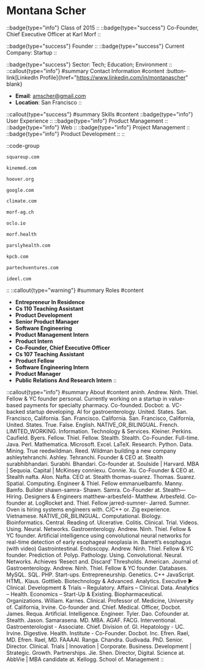 # Montana Scher
::badge{type="info"}
Class of 2015
::
::badge{type="success"}
Co-Founder, Chief Executive Officer at Karl Morf
::

::badge{type="success"}
Founder
::
::badge{type="success"}
Current Company: Startup
::

::badge{type="success"}
Sector: Tech; Education; Environment
::
::callout{type="info"}
#summary
Contact Information
#content
:button-link[LinkedIn Profile]{href="https://www.linkedin.com/in/montanascher" blank}
- **Email**: amscher@gmail.com
- **Location**: San Francisco
::

::callout{type="success"}
#summary
Skills
#content
::badge{type="info"}
User Experience
::
::badge{type="info"}
Product Management
::
::badge{type="info"}
Web
::
::badge{type="info"}
Project Management
::
::badge{type="info"}
Product Development
::
::

::code-group
```bash [Square]
squareup.com
```
```bash [KineMed]
kinemed.com
```
```bash [Hoover Institution at Stanford University]
hoover.org
```
```bash [Google]
google.com
```
```bash [SupraSensor]
climate.com
```
```bash [Karl Morf]
morf-ag.ch
```
```bash [oclo]
oclo.io
```
```bash [Morf]
morf.health
```
```bash [Parsley Health]
parslyhealth.com
```
```bash [Kleiner Perkins Caufield & Byers]
kpcb.com
```
```bash [Partech Ventures]
partechventures.com
```
```bash [Ideel Inc]
ideel.com
```
::
::callout{type="warning"}
#summary
Roles
#content
- **Entrepreneur In Residence**
- **Cs 110 Teaching Assistant**
- **Product Development**
- **Senior Product Manager**
- **Software Engineering**
- **Product Management Intern**
- **Product Intern**
- **Co-Founder, Chief Executive Officer**
- **Cs 107 Teaching Assistant**
- **Product Fellow**
- **Software Engineering Intern**
- **Product Manager**
- **Public Relations And Research Intern**
::

::callout{type="info"}
#summary
About
#content
aninh. Andrew. Ninh. Thiel. Fellow & YC founder personal. Currently working on a startup in value-based payments for specialty pharmacy. Co-founded. Docbot: a. VC-backed startup developing. AI for gastroenterology. United. States. San. Francisco, California. San. Francisco. California. San. Francisco, California, United. States. True. False. English. NATIVE_OR_BILINGUAL. French. LIMITED_WORKING. Information. Technology & Services. Kleiner. Perkins. Caufield. Byers. Fellow. Thiel. Fellow. Stealth. Stealth. Co-Founder. Full-time. Java. Perl. Mathematica. Microsoft. Excel. LaTeX. Research. Python. Data. Mining. True reedwildman. Reed. Wildman building a new company ashleytehranchi. Ashley. Tehranchi. Founder & CEO at. Stealth surabhibhandari. Surabhi. Bhandari. Co-founder at. Soulside | Harvard. MBA | Sequoia. Capital | McKinsey conniexu. Connie. Xu. Co-Founder & CEO at. Stealth nafta. Alon. Nafta. CEO at. Stealth thomas-suarez. Thomas. Suarez. Spatial. Computing. Engineer & Thiel. Fellow emmanuelbamfo. Manny. Bamfo. Builder shawn-samra- Shawn. Samra. Co-Founder at. Stealth— Hiring. Designers & Engineers matthew-arbesfeld- Matthew. Arbesfeld. Co-founder at. LogRocket and. Thiel. Fellow jarred-sumner- Jarred. Sumner. Oven is hiring systems engineers with. C/C++ or. Zig experience. Vietnamese. NATIVE_OR_BILINGUAL. Computational. Biology. Bioinformatics. Central. Reading of. Ulcerative. Colitis. Clinical. Trial. Videos. Using. Neural. Networks. Gastroenterology. Andrew. Ninh. Thiel. Fellow & YC founder. Artificial intelligence using convolutional neural networks for real-time detection of early esophageal neoplasia in. Barrett’s esophagus (with video) Gastrointestinal. Endoscopy. Andrew. Ninh. Thiel. Fellow & YC founder. Prediction of. Polyp. Pathology. Using. Convolutional. Neural. Networks. Achieves ‘Resect and. Discard’ Thresholds. American. Journal of. Gastroenterology. Andrew. Ninh. Thiel. Fellow & YC founder. Databases. MySQL. SQL. PHP. Start-ups. Entrepreneurship. Genetics. C++ JavaScript. HTML. Klaus. Gottlieb. Biotechnology & Advanced. Analytics. Executive ► Clinical. Development & Trials – Regulatory. Affairs – Clinical. Data. Analytics – Health. Economics – Start-Up & Existing. Biopharmaceutical. Organizations. William. Karnes. Clinical. Professor of. Medicine, University of. California, Irvine. Co-founder and. Chief. Medical. Officer, Docbot. James. Requa. Artificial. Intelligence. Engineer. Tyler. Dao. Cofounder at. Stealth. Jason. Samarasena. MD. MBA. AGAF. FACG. Interventional. Gastroenterologist - Associate. Chief. Division of. GI. Hepatology - UC. Irvine. Digestive. Health. Institute - Co-Founder. Docbot. Inc. Efren. Rael, MD. Efren. Rael, MD. FAAAAI. Ranga. Chandra. Gudivada. PhD. Senior. Director. Clinical. Trials | Innovation | Corporate. Business. Development | Strategic. Growth. Partnerships. Jie. Shen. Director, Digital. Science at. AbbVie | MBA candidate at. Kellogg. School of. Management
::
